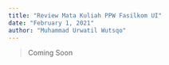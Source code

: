 ```yaml
---
title: "Review Mata Kuliah PPW Fasilkom UI"
date: "February 1, 2021"
author: "Muhammad Urwatil Wutsqo"
---
```


> Coming Soon
